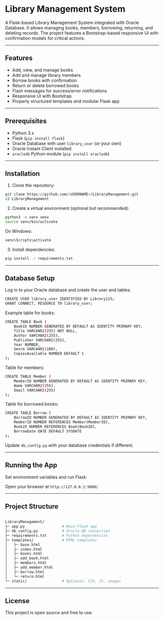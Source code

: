 # Library Management System

A Flask-based Library Management System integrated with Oracle Database. It allows managing books, members, borrowing, returning, and deleting records. The project features a Bootstrap-based responsive UI with confirmation modals for critical actions.

---

## Features

- Add, view, and manage books
- Add and manage library members
- Borrow books with confirmation
- Return or delete borrowed books
- Flash messages for success/error notifications
- Responsive UI with Bootstrap
- Properly structured templates and modular Flask app

---

## Prerequisites

- Python 3.x
- Flask (`pip install flask`)
- Oracle Database with user `library_user` (or your own)
- Oracle Instant Client installed
- `oracledb` Python module (`pip install oracledb`)

---

## Installation

1. Clone the repository:

```bash
git clone https://github.com/<USERNAME>/LibraryManagement.git 
cd LibraryManagement
```

2. Create a virtual environment (optional but recommended):

```bash
python3 -m venv venv 
source venv/bin/activate
```
 On Windows:
 ```bash
venv\Scripts\activate
```

3. Install dependencies:

```bash
pip install -r requirements.txt
```

---

## Database Setup

Log in to your Oracle database and create the user and tables:

```bash
CREATE USER library_user IDENTIFIED BY Library123; 
GRANT CONNECT, RESOURCE TO library_user;
```

Example table for books:

```bash
CREATE TABLE Book (
    BookID NUMBER GENERATED BY DEFAULT AS IDENTITY PRIMARY KEY,
    Title VARCHAR2(255) NOT NULL,
    Author VARCHAR2(255),
    Publisher VARCHAR2(255),
    Year NUMBER,
    Genre VARCHAR2(100),
    CopiesAvailable NUMBER DEFAULT 1
);
```

Table for members:

```bash
CREATE TABLE Member (
    MemberID NUMBER GENERATED BY DEFAULT AS IDENTITY PRIMARY KEY,
    Name VARCHAR2(255),
    Email VARCHAR2(255)
);
```


Table for borrowed books:

```bash
CREATE TABLE Borrow (
    BorrowID NUMBER GENERATED BY DEFAULT AS IDENTITY PRIMARY KEY,
    MemberID NUMBER REFERENCES Member(MemberID),
    BookID NUMBER REFERENCES Book(BookID),
    BorrowDate DATE DEFAULT SYSDATE
);
```

Update ```db_config.py``` with your database credentials if different.

---

## Running the App

Set environment variables and run Flask:



Open your browser at `http://127.0.0.1:5000/`

---

## Project Structure
```bash

LibraryManagement/  
├─ app.py                 # Main Flask app  
├─ db_config.py           # Oracle DB connection  
├─ requirements.txt       # Python dependencies  
├─ templates/             # HTML templates  
│   ├─ base.html  
│   ├─ index.html  
│   ├─ books.html  
│   ├─ add_book.html  
│   ├─ members.html  
│   ├─ add_member.html  
│   ├─ borrow.html  
│   └─ return.html  
└─ static/                # Optional: CSS, JS, images
```

---


## License

This project is open source and free to use.

